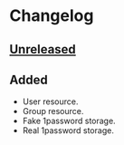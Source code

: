 # Changelog

## [Unreleased]

## Added

- User resource.
- Group resource.
- Fake 1password storage.
- Real 1password storage.

[unreleased]: https://github.com/slok/terraform-provider-onepasswordorg/compare/v0.1.0...HEAD
[v0.1.0]: https://github.com/slok/terraform-provider-onepasswordorg/releases/tag/v0.1.0
